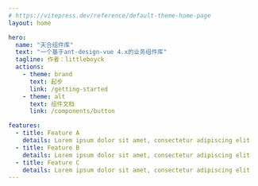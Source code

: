 ```yaml
---
# https://vitepress.dev/reference/default-theme-home-page
layout: home

hero:
  name: "天合组件库"
  text: "一个基于ant-design-vue 4.x的业务组件库"
  tagline: 作者：littleboyck 
  actions:
    - theme: brand
      text: 起步
      link: /getting-started
    - theme: alt
      text: 组件文档
      link: /components/button

features:
  - title: Feature A
    details: Lorem ipsum dolor sit amet, consectetur adipiscing elit
  - title: Feature B
    details: Lorem ipsum dolor sit amet, consectetur adipiscing elit
  - title: Feature C
    details: Lorem ipsum dolor sit amet, consectetur adipiscing elit
---
```


